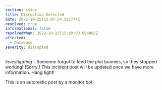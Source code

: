 ```yaml
---
section: issue
title: Disruption Detected
date: 2022-10-25T15:07:54.585774Z
resolved: true
informational: false
resolvedWhen: 2022-10-25T15:09:00.804865Z
affected:
  - Database
severity: disrupted
---
```

*Investigating* - _Someone_ forgot to feed the plot bunnies, so they stopped working! (Sorry.) This incident post will be updated once we have more information. Hang tight!

This is an automatic post by a monitor bot.
        